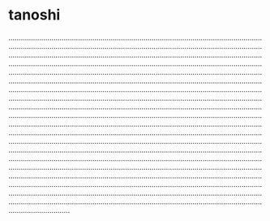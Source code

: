 # tanoshi
..............................................................................................................................................................................................................................................................................................................................................................................................................................................................................................................................................................................................................................................................................................................................................................................................................................................................................................................................................................................................................................................................................................................................................................................................................................................................................................................................................................................................................................................................................................................................................................................................................................................................................................................................................................................................................................................................................................................................................................................................................................................................................................................................................................................................................................................................................................................................................................................................................................................................................................................................................................................................................
